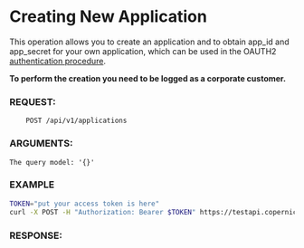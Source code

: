 # Creating New Application

This operation allows you to create an application and to obtain app\_id and app\_secret for your own application, 
which can be used in the OAUTH2 [authentication procedure](../authentication.md).

**To perform the creation you need to be logged as a corporate customer.** 

### REQUEST:

```
    POST /api/v1/applications
```       

### ARGUMENTS:

    The query model: '{}'

### EXAMPLE

```bash
TOKEN="put your access token is here"
curl -X POST -H "Authorization: Bearer $TOKEN" https://testapi.copernicusgold.com/api/v1/applications
```

### RESPONSE:

